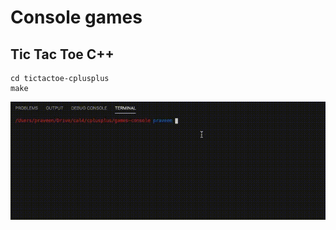 # Console games

## Tic Tac Toe C++
```shell
cd tictactoe-cplusplus
make
```
![Demo](resources/tictactoe-cplusplus.gif)